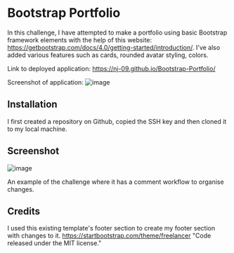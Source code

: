 # Bootstrap Portfolio
In this challenge, I have attempted to make a portfolio using basic Bootstrap framework elements with the help of this website: https://getbootstrap.com/docs/4.0/getting-started/introduction/.
I've also added various features such as cards, rounded avatar styling, colors.

Link to deployed application: https://nj-09.github.io/Bootstrap-Portfolio/

Screenshot of application: ![image](https://user-images.githubusercontent.com/119903128/223219257-43bf5873-c8d7-448a-937f-17dc8a324fb2.png)

## Installation
I first created a repository on Github, copied the SSH key and then cloned it to my local machine.

## Screenshot
![image](https://user-images.githubusercontent.com/119903128/212469992-c75d3210-15c3-4059-bda3-56a764c52d5e.png)

An example of the challenge where it has a comment workflow to organise changes.

## Credits
I used this existing template's footer section to create my footer section with changes to it.
https://startbootstrap.com/theme/freelancer
"Code released under the MIT license."


